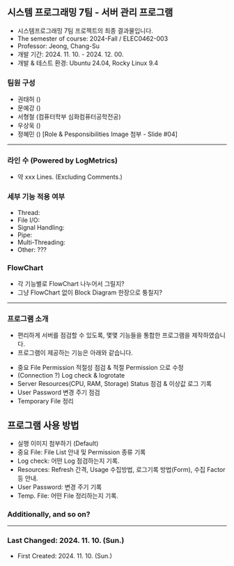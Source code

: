 ## 시스템 프로그래밍 7팀 - 서버 관리 프로그램
* 시스템프로그래밍 7팀 프로젝트의 최종 결과물입니다.
* The semester of course: 2024-Fall / ELEC0462-003
* Professor: Jeong, Chang-Su
* 개발 기간: 2024. 11. 10. - 2024. 12. 00.
* 개발 & 테스트 환경: Ubuntu 24.04, Rocky Linux 9.4

### 팀원 구성
* 권태허 ()
* 문예강 ()
* 서형철 (컴퓨터학부 심화컴퓨터공학전공)
* 우상욱 ()
* 정혜민 ()
[Role & Pesponsibilities Image 첨부 - Slide #04]
---------------------------------

### 라인 수 (Powered by LogMetrics)
- 약 xxx Lines. (Excluding Comments.)

### 세부 기능 적용 여부
* Thread:
* File I/O:
* Signal Handling:
* Pipe: 
* Multi-Threading:
* Other: ???

### FlowChart
- 각 기능별로 FlowChart 나누어서 그릴지? 
- 그냥 FlowChart 없이 Block Diagram 한장으로 퉁칠지?

---------------------------------

### 프로그램 소개
* 편리하게 서버를 점검할 수 있도록, 몇몇 기능들을 통합한 프로그램을 제작하였습니다.
* 프로그램이 제공하는 기능은 아래와 같습니다.
+ 중요 File Permission 적절성 점검 & 적절 Permission 으로 수정
+ (Connection ?) Log check & logrotate
+ Server Resources(CPU, RAM, Storage) Status 점검 & 이상값 로그 기록
+ User Password 변경 주기 점검
+ Temporary File 정리

## 프로그램 사용 방법
- 실행 이미지 첨부하기 (Default)
- 중요 File: File List 안내 및 Permission 종류 기록
- Log check: 어떤 Log 점검하는지 기록.
- Resources: Refresh 간격, Usage 수집방법, 로그기록 방법(Form), 수집 Factor 등 안내.
- User Password: 변경 주기 기록
- Temp. File: 어떤 File 정리하는지 기록.

### Additionally, and so on?

---------------------------------

### Last Changed: 2024. 11. 10. (Sun.)
- First Created: 2024. 11. 10. (Sun.)